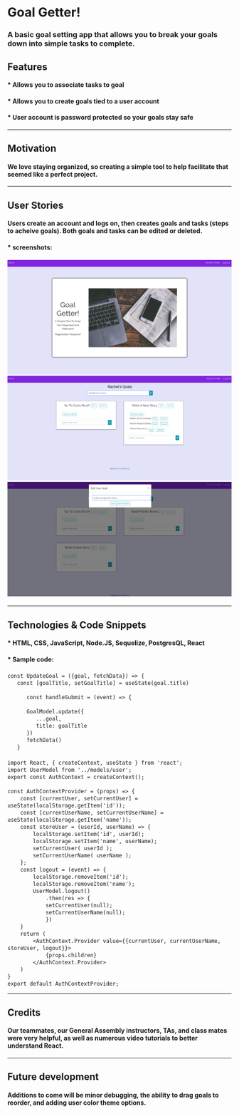 # Goal Getter!

### A basic goal setting app that allows you to break your goals down into simple tasks to complete.

## Features

#### * Allows you to associate tasks to goal
#### * Allows you to create goals tied to a user account
#### * User account is password protected so your goals stay safe

---
## Motivation
#### We love staying organized, so creating a simple tool to help facilitate that seemed like a perfect project.

---
## User Stories 

#### Users create an account and logs on, then creates goals and tasks (steps to acheive goals). Both goals and tasks can be edited or deleted.


#### *  screenshots:

#### ![siteScreenshot 1](./images/screenshot1.png) ![siteScreenshot 2](./images/screenshot2.png) ![siteScreenshot 3](./images/screenshot3.png)


---

## Technologies & Code Snippets
#### * HTML, CSS, JavaScript, Node.JS, Sequelize, PostgresQL, React
#### * Sample code:
#### 
```
const UpdateGoal = ({goal, fetchData}) => {
   const [goalTitle, setGoalTitle] = useState(goal.title)

      const handleSubmit = (event) => {
        
      GoalModel.update({
         ...goal, 
         title: goalTitle
      })
      fetchData()
   }

```


#### 
```
import React, { createContext, useState } from 'react';
import UserModel from '../models/user';
export const AuthContext = createContext();

const AuthContextProvider = (props) => {
    const [currentUser, setCurrentUser] = useState(localStorage.getItem('id'));
    const [currentUserName, setCurrentUserName] = useState(localStorage.getItem('name'));
    const storeUser = (userId, userName) => {
        localStorage.setItem('id', userId);
        localStorage.setItem('name', userName);
        setCurrentUser( userId );
        setCurrentUserName( userName );
    };
    const logout = (event) => {
        localStorage.removeItem('id');
        localStorage.removeItem('name');
        UserModel.logout()
            .then(res => {
            setCurrentUser(null);
            setCurrentUserName(null);
            })
    }
    return (
        <AuthContext.Provider value={{currentUser, currentUserName, storeUser, logout}}>
            {props.children}
        </AuthContext.Provider>
    )
}
export default AuthContextProvider;
```

---
## Credits
#### Our teammates, our General Assembly instructors, TAs, and class mates were very helpful, as well as numerous video tutorials to better understand React. 

---

## Future development
#### Additions to come will be minor debugging, the ability to drag goals to reorder, and adding user color theme options.

